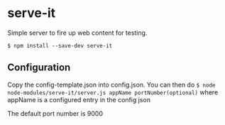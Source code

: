 # serve-it
Simple server to fire up web content for testing.

```$ npm install --save-dev serve-it```

## Configuration
Copy the config-template.json into config.json. You can then do
```$ node node-modules/serve-it/server.js appName portNumber(optional)```
where appName is a configured entry in the config json

The default port number is 9000
